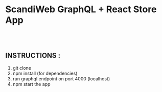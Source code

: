 # ScandiWeb GraphQL + React Store App
<br /> <br />
## INSTRUCTIONS : 
1. git clone <br />
2. npm install (for dependencies)<br />
3. run graphql endpoint on port 4000 (localhost)<br />
4. npm start the app <br />
